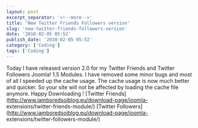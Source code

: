 ```yaml
---
layout: post
excerpt_separator: '<!--more-->'
title: 'New Twitter Friends Followers version'
slug: 'new-twitter-friends-followers-version'
date: '2010-02-05 05:52'
publish_date: '2010-02-05 05:52'
category: ['Coding']
tags: ['Coding']
---
```

Today I have released version 2.0 for my Twitter Friends and Twitter Followers
Joomla! 1.5 Modules. I have removed some minor bugs and most of all I speeded
up the cache usage. The cache usage is now much better and quicker. So your
site will not be affected by loading the cache file anymore. Happy Downloading
! [Twitter Friends](http://www.iamboredsoiblog.eu/download-page/joomla-
extensions/twitter-friends-module/) [Twitter
Followers](http://www.iamboredsoiblog.eu/download-page/joomla-
extensions/twitter-followers-module/)

